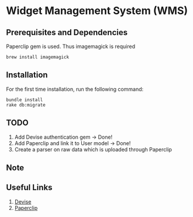 Widget Management System (WMS)
========================

## Prerequisites and Dependencies
Paperclip gem is used. Thus imagemagick is required
```
brew install imagemagick
```

## Installation
For the first time installation, run the following command:
```
bundle install
rake db:migrate
```

## TODO
1. Add Devise authentication gem -> Done!
2. Add Paperclip and link it to User model -> Done!
3. Create a parser on raw data which is uploaded through Paperclip

## Note

## Useful  Links
1. [Devise](https://github.com/plataformatec/devise)
2. [Paperclip](https://github.com/thoughtbot/paperclip)
